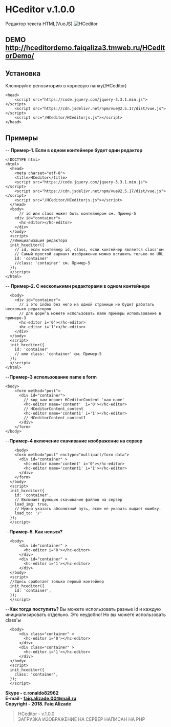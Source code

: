 # HCeditor v.1.0.0
Редактор текста HTML(VueJS)
![HCeditor](https://i.imgur.com/MankWmU.png)

## DEMO http://hceditordemo.faiqaliza3.tmweb.ru/HCeditorDemo/
## Установка
Клонируйте репозиторию в корневую папку(/HCeditor)

    <head>
	    <script src="https://code.jquery.com/jquery-3.3.1.min.js"></script>
	    <script src="https://cdn.jsdelivr.net/npm/vue@2.5.17/dist/vue.js"></script>
	    <script src="/HCeditor/HCeditorjs.js"></script>
    </head>


## Примеры
 -- **Пример-1. Если в одном контейнере будет один редактор**

    <!DOCTYPE html>
    <html>
      <head>
        <meta charset="utf-8">
        <title>HCeditor</title>
        <script src="https://code.jquery.com/jquery-3.3.1.min.js"></script>
        <script src="https://cdn.jsdelivr.net/npm/vue@2.5.17/dist/vue.js"></script>
        <script src="/HCeditor/HCeditorjs.js"></script>
      </head>
      <body>
	      // id или class может быть контейнером см. Пример-5
        <div id="container">
          <hc-editor></hc-editor>
        </div>
      </body>
      <script>
      //Инициализация редактора
      init_hceditor({
	    // id, если контейнер id, class, если контейнер является class'ом
	    // Самый простой вариант изображение можно вставить только по URL
        id: 'container' 
        //class: 'container' см. Пример-5
      });
      </script>
    </html>
-- **Пример-2. С несколькими редакторами в одном контейнере**
		
      <body>
        <div id="container">
		  // i это index без него на одной странице не будет работать несколько редакторов
		  // для форм’а можете использовать name примеры использование в примере-3
          <hc-editor i='0'></hc-editor>
          <hc-editor i='1'></hc-editor>
        </div>
      </body>
      <script>
      init_hceditor({
        id: 'container'
        // или class: 'container' см. Пример-5
      });
      </script>
    </html>

--**Пример-3 использование name в form**

    <body>
	    <form method="post">
	      <div id="container">
		    // код вам вернет HCeditorContent_'ваш name'
	        <hc-editor name='content'  i='0'></hc-editor>
	        // HCeditorContent_content
	        <hc-editor name='content1' i='1'></hc-editor>
       	    // HCeditorContent_content1
	      </div>
	    </form>
    </body>
--**Пример-4 включение скачивание изображение на сервер**

    	<body>
        <form method="post" enctype="multipart/form-data">
          <div id="container" >
            <hc-editor name='content' i='0'></hc-editor>
            <hc-editor name='content1' i='1'></hc-editor>
          </div>
        </form>
      </body>
      <script>
      init_hceditor({
        id: 'container',
        // Включает функцию скачивание файлов на сервер
        load_img: true,
        // Нужно указать абсолютный путь, если не указать выдает ошибку.
        load_to: '/'
      });
      </script>
--**Пример-5. Как нельзя?**

	  <body>
          <div id="container" >
            <hc-editor i='0'></hc-editor>
          </div>
          <div id="container" >
            <hc-editor i='1'></hc-editor>
          </div>
      </body>
      <script>
      //Здесь сработает только первый контейнер
      init_hceditor({
        id: 'container',
      });
      </script>
--**Как тогда поступить?**
	  Вы можете использовать разные id и каждую инициализировать отдельно.
	  Это неудобно!
	  Но вы можете использовать  class'ы
	  
	  <body>
          <div class="container" >
            <hc-editor i='0'></hc-editor>
          </div>
          <div class="container" >
            <hc-editor i='1'></hc-editor>
          </div>
      </body>
      <script>
      init_hceditor({
        class: 'container',
      });
      </script>

**Skype - c.ronaldo82962** <br/>
**E-mail - faiq.alizade.00@mail.ru** <br/>
**Copyright - 2018. Faiq Alizade**
   

> HCeditor - v.1.0.0 </br>
> ЗАГРУЗКА ИЗОБРАЖЕНИЕ НА СЕРВЕР НАПИСАН НА PHP
